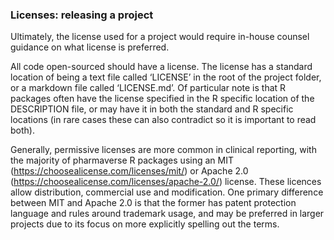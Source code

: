 ### Licenses: releasing a project 

Ultimately, the license used for a project would require in-house counsel guidance on what license is preferred. 

All code open-sourced should have a license. The license has a standard location of being a text file called ‘LICENSE’ in the root of the project folder, or a markdown file called ‘LICENSE.md’. Of particular note is that R packages often have the license specified in the R specific location of the DESCRIPTION file, or may have it in both the standard and R specific locations (in rare cases these can also contradict so it is important to read both). 

Generally, permissive licenses are more common in clinical reporting, with the majority of pharmaverse R packages using an MIT (https://choosealicense.com/licenses/mit/) or Apache 2.0 (https://choosealicense.com/licenses/apache-2.0/) license. These licences allow distribution, commercial use and modification. One primary difference between MIT and Apache 2.0 is that the former has patent protection language and rules around trademark usage, and may be preferred in larger projects due to its focus on more explicitly spelling out the terms. 